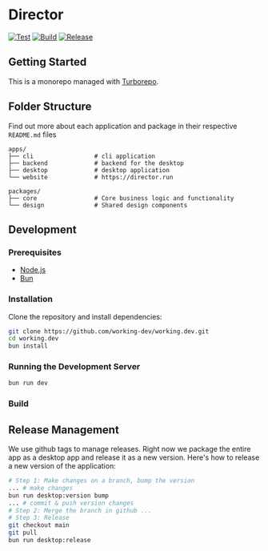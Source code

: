 # Director

[![Test](https://github.com/theworkingcompany/director/actions/workflows/test.yml/badge.svg)](https://github.com/theworkingcompany/director/actions/workflows/test.yml)
[![Build](https://github.com/theworkingcompany/director/actions/workflows/build.yml/badge.svg)](https://github.com/theworkingcompany/director/actions/workflows/build.yml)
[![Release](https://github.com/theworkingcompany/director/actions/workflows/release.yml/badge.svg)](https://github.com/theworkingcompany/director/actions/workflows/release.yml)

## Getting Started

This is a monorepo managed with [Turborepo](https://turbo.build/).

## Folder Structure

Find out more about each application and package in their respective `README.md` files

```
apps/
├── cli                 # cli application
├── backend             # backend for the desktop
├── desktop             # desktop application
└── website             # https://director.run

packages/
├── core                # Core business logic and functionality
└── design              # Shared design components
```

## Development

### Prerequisites

- [Node.js](https://nodejs.org/) 
- [Bun](https://bun.sh/) 

### Installation

Clone the repository and install dependencies:

```bash
git clone https://github.com/working-dev/working.dev.git
cd working.dev
bun install
```

### Running the Development Server

```bash
bun run dev
```

### Build

## Release Management

We use github tags to manage releases. Right now we package the entire app as a desktop app and release it as a new version. Here's how to release a new version of the application:

```bash
# Step 1: Make changes on a branch, bump the version
... # make changes
bun run desktop:version bump
... # commit & push version changes
# Step 2: Merge the branch in github ...
# Step 3: Release
git checkout main
git pull
bun run desktop:release
```
